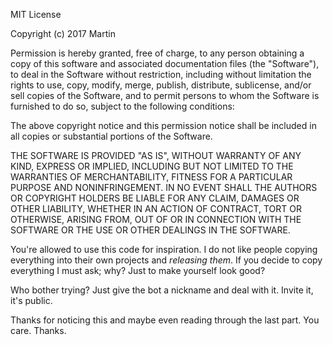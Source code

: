 MIT License

Copyright (c) 2017 Martin

Permission is hereby granted, free of charge, to any person obtaining a copy
of this software and associated documentation files (the "Software"), to deal
in the Software without restriction, including without limitation the rights
to use, copy, modify, merge, publish, distribute, sublicense, and/or sell
copies of the Software, and to permit persons to whom the Software is
furnished to do so, subject to the following conditions:

The above copyright notice and this permission notice shall be included in all
copies or substantial portions of the Software.

THE SOFTWARE IS PROVIDED "AS IS", WITHOUT WARRANTY OF ANY KIND, EXPRESS OR
IMPLIED, INCLUDING BUT NOT LIMITED TO THE WARRANTIES OF MERCHANTABILITY,
FITNESS FOR A PARTICULAR PURPOSE AND NONINFRINGEMENT. IN NO EVENT SHALL THE
AUTHORS OR COPYRIGHT HOLDERS BE LIABLE FOR ANY CLAIM, DAMAGES OR OTHER
LIABILITY, WHETHER IN AN ACTION OF CONTRACT, TORT OR OTHERWISE, ARISING FROM,
OUT OF OR IN CONNECTION WITH THE SOFTWARE OR THE USE OR OTHER DEALINGS IN THE
SOFTWARE.

You're allowed to use this code for inspiration. I do not like people copying everything into their own projects and *releasing them*.
If you decide to copy everything I must ask; why? Just to make yourself look good?

Who bother trying? Just give the bot a nickname and deal with it. Invite it, it's public.

Thanks for noticing this and maybe even reading through the last part. You care.
Thanks.
